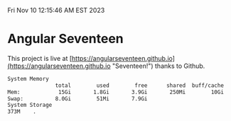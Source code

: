 Fri Nov 10 12:15:46 AM EST 2023

# Angular Seventeen


This project is live at [https://angularseventeen.github.io](https://angularseventeen.github.io "Seventeen!") thanks to Github.

```bash
System Memory
               total        used        free      shared  buff/cache   available
Mem:            15Gi       1.8Gi       3.9Gi       250Mi        10Gi        13Gi
Swap:          8.0Gi        51Mi       7.9Gi
System Storage
373M	.

